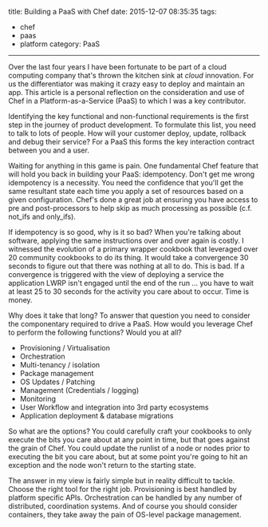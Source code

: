 title: Building a PaaS with Chef
date: 2015-12-07 08:35:35
tags:
 - chef
 - paas
 - platform
category: PaaS
---

Over the last four years I have been fortunate to be part of a cloud computing company that's thrown the kitchen sink at *cloud* innovation. For us the differentiator was making it crazy easy to deploy and maintain an app. This article is a personal reflection on the consideration and use of Chef in a Platform-as-a-Service (PaaS) to which I was a key contributor.

Identifying the key functional and non-functional requirements is the first step in the journey of product development. To formulate this list, you need to talk to lots of people. How will your customer deploy, update, rollback and debug their service? For a PaaS this forms the key interaction contract between you and a user.

Waiting for anything in this game is pain. One fundamental Chef feature that will hold you back in building your PaaS: idempotency. Don't get me wrong idempotency is a necessity. You need the confidence that you'll get the same resultant state each time you apply a set of resources based on a given configuration. Chef's done a great job at ensuring you have access to pre and post-processors to help skip as much processing as possible (c.f. not_ifs and only_ifs).

If idempotency is so good, why is it so bad? When you're talking about software, applying the same instructions over and over again is costly. I witnessed the evolution of a primary wrapper cookbook that leveraged over 20 community cookbooks to do its thing. It would take a convergence 30 seconds to figure out that there was nothing at all to do. This is bad. If a convergence is triggered with the view of deploying a service the application LWRP isn't engaged until the end of the run ... you have to wait at least 25 to 30 seconds for the activity you care about to occur. Time is money.

Why does it take that long? To answer that question you need to consider the componentary required to drive a PaaS. How would you leverage Chef to perform the following functions? Would you at all?

* Provisioning / Virtualisation
* Orchestration
* Multi-tenancy / isolation
* Package management
* OS Updates / Patching
* Management (Credentials / logging)
* Monitoring
* User Workflow and integration into 3rd party ecosystems
* Application deployment & database migrations

So what are the options? You could carefully craft your cookbooks to only execute the bits you care about at any point in time, but that goes against the grain of Chef. You could update the runlist of a node or nodes prior to executing the bit you care about, but at some point you're going to hit an exception and the node won't return to the starting state.

The answer in my view is fairly simple but in reality difficult to tackle. Choose the right tool for the right job. Provisioning is best handled by platform specific APIs. Orchestration can be handled by any number of distributed, coordination systems. And of course you should consider containers, they take away the pain of OS-level package management.
